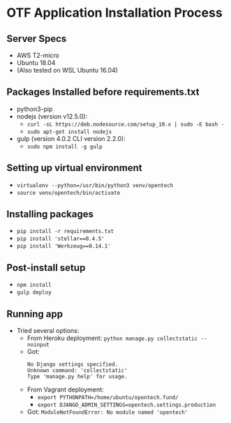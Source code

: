 # OTF Application Installation Process

## Server Specs

- AWS T2-micro
- Ubuntu 18.04
- (Also tested on WSL Ubuntu 16.04)

## Packages Installed before requirements.txt

- python3-pip
- nodejs (version v12.5.0): 
  - `curl -sL https://deb.nodesource.com/setup_10.x | sudo -E bash -`
  - `sudo apt-get install nodejs`
- gulp (version 4.0.2 CLI version 2.2.0):
  - `sudo npm install -g gulp`

## Setting up virtual environment

- `virtualenv --python=/usr/bin/python3 venv/opentech`
- `source venv/opentech/bin/activate`

## Installing packages 

- `pip install -r requirements.txt`
- `pip install 'stellar==0.4.5'`
- `pip install 'Werkzeug==0.14.1'`

## Post-install setup

- `npm install`
- `gulp deploy`

## Running app

- Tried several options:
  - From Heroku deployment: `python manage.py collectstatic --noinput`
  - Got: 
    ```
    No Django settings specified.
    Unknown command: 'collectstatic'
    Type 'manage.py help' for usage.
    ```
  - From Vagrant deployment: 
     - `export PYTHONPATH=/home/ubuntu/opentech.fund/`
     - `export DJANGO_ADMIN_SETTINGS=opentech.settings.production`
  - Got:
   `ModuleNotFoundError: No module named 'opentech'`
   
   
